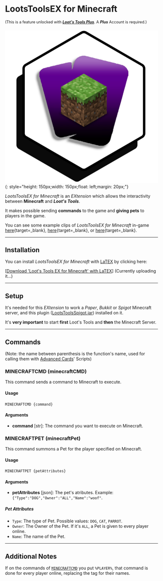 # LootsToolsEX for Minecraft

<sup style="font-size: 90%">(This is a feature unlocked with [***Loot's Tools Plus***](../../plus). A ***Plus*** Account is required.)</sup>

![TwitchEX](img/MinecraftEX.png){: style="height: 150px;width: 150px;float: left;margin: 20px;"}

*LootsToolsEX for Minecraft* is an *EXtension* which allows the interactivity between **Minecraft** and ***Loot's Tools***.

It makes possible sending **commands** to the game and **giving pets** to players in the game.

You can see some example clips of *LootsToolsEX for Minecraft* in-game [here](https://www.youtube.com/watch?v=BqhNUN1Ft6w){target=_blank}, [here](https://www.youtube.com/watch?v=LNAmppbpLXA){target=_blank}, or [here](https://www.youtube.com/watch?v=LBEQGj77ftQ){target=_blank}.

---

## Installation

You can install *LootsToolsEX for Minecraft* with [LaTEX](../../additionalFeatures/latex) by clicking here:

[[Download 'Loot's Tools EX for Minecraft' with LaTEX]()] (Currently uploading it...)

---

## Setup

It's needed for this *EXtension* to work a *Paper*, *Bukkit* or *Spigot* Minecraft server, and this plugin ([LootsToolsSpigot.jar](LootsToolsSpigot.jar)) installed on it.

It's **very important** to start **first** Loot's Tools and **then** the Minecraft Server.

---

## Commands

(Note: the name between parenthesis is the function's name, used for calling them with [Advanced Cards](../../cards/advCards.md)' Scripts)

### MINECRAFTCMD (minecraftCMD)

This command sends a command to Minecraft to execute.

#### Usage

```MINECRAFTCMD {command}```

#### Arguments

- **command** [str]: The command you want to execute on Minecraft.

### MINECRAFTPET (minecraftPet)

This command summons a Pet for the player specified on Minecraft.

#### Usage

```MINECRAFTPET {petAttributes}```

#### Arguments

- **petAttributes** [json]: The pet's atributes. Example: ```{"Type":"DOG","Owner":"ALL","Name":"woof"```.

##### Pet Attributes

- ```Type```: The type of Pet. Possible values: ```DOG```, ```CAT```, ```PARROT```.
- ```Owner```: The Owner of the Pet. If it's ```ALL```, a Pet is given to every player online.
- ```Name```: The name of the Pet.

---

## Additional Notes

If on the commands of [```MINECRAFTCMD```](#minecraftcmd-minecraftcmd) you put ```%PLAYER%```, that command is done for every player online, replacing the tag for their names.
